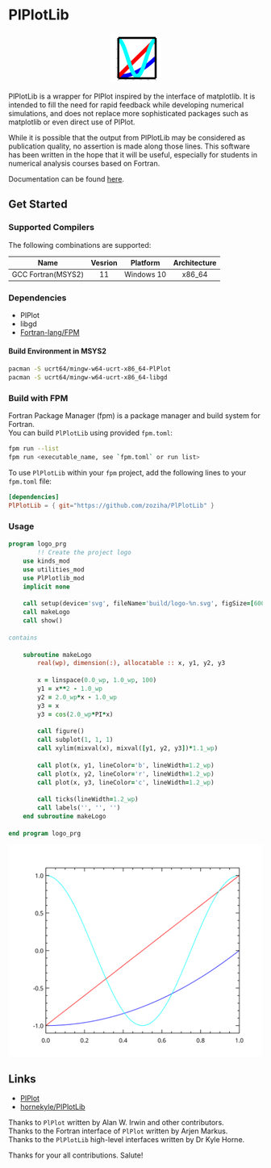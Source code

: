 # PlPlotLib

<div align="center">
<img src="doc/logo.svg" alt="PlPlotLib" width="100">
</div>

PlPlotLib is a wrapper for PlPlot inspired by the interface of 
matplotlib. It is intended to fill the need for rapid feedback while 
developing numerical simulations, and does not replace more 
sophisticated packages such as
matplotlib or even direct use of PlPlot.

While it is possible that the output from PlPlotLib may be considered 
as publication quality, no assertion is made along those lines. This 
software has been written in the hope that it will be useful, 
especially for students in numerical analysis courses based on Fortran.

Documentation can be found [here](http://hornekyle.github.io/PlPlotLib).

## Get Started

### Supported Compilers

The following combinations are supported:

|Name|Vesrion|Platform|Architecture|  
|:-:|:-:|:-:|:-:|  
|GCC Fortran(MSYS2)|11|Windows 10|x86_64|

### Dependencies

- PlPlot
- libgd
- [Fortran-lang/FPM](https://github.com/fortran-lang/fpm)

#### Build Environment in MSYS2

```sh
pacman -S ucrt64/mingw-w64-ucrt-x86_64-PlPlot
pacman -S ucrt64/mingw-w64-ucrt-x86_64-libgd
```

### Build with FPM

Fortran Package Manager (fpm) is a package manager and build system for Fortran.<br>
You can build `PlPlotLib` using provided `fpm.toml`:

```sh
fpm run --list
fpm run <executable_name, see `fpm.toml` or run list>
```

To use `PlPlotLib` within your `fpm` project, add the following lines to your `fpm.toml` file:

```toml
[dependencies]
PlPlotLib = { git="https://github.com/zoziha/PlPlotLib" }
```

### Usage

```fortran
program logo_prg
        !! Create the project logo
    use kinds_mod
    use utilities_mod
    use PlPlotlib_mod
    implicit none

    call setup(device='svg', fileName='build/logo-%n.svg', figSize=[600, 500])
    call makeLogo
    call show()

contains

    subroutine makeLogo
        real(wp), dimension(:), allocatable :: x, y1, y2, y3

        x = linspace(0.0_wp, 1.0_wp, 100)
        y1 = x**2 - 1.0_wp
        y2 = 2.0_wp*x - 1.0_wp
        y3 = x
        y3 = cos(2.0_wp*PI*x)

        call figure()
        call subplot(1, 1, 1)
        call xylim(mixval(x), mixval([y1, y2, y3])*1.1_wp)

        call plot(x, y1, lineColor='b', lineWidth=1.2_wp)
        call plot(x, y2, lineColor='r', lineWidth=1.2_wp)
        call plot(x, y3, lineColor='c', lineWidth=1.2_wp)

        call ticks(lineWidth=1.2_wp)
        call labels('', '', '')
    end subroutine makeLogo

end program logo_prg
```

<div align="center">
<img src="doc/logo-1.svg" alt="PlPlotLib" width="600">
</div>

## Links

- [PlPlot](http://PlPlot.sourceforge.net/)
- [hornekyle/PlPlotLib](https://github.com/hornekyle/PlPlotLib) 

Thanks to `PlPlot` written by Alan W. Irwin and other contributors.<br>
Thanks to the Fortran interface of `PlPlot` written by Arjen Markus.<br>
Thanks to the `PlPlotLib` high-level interfaces written by Dr Kyle Horne.

Thanks for your all contributions. Salute!